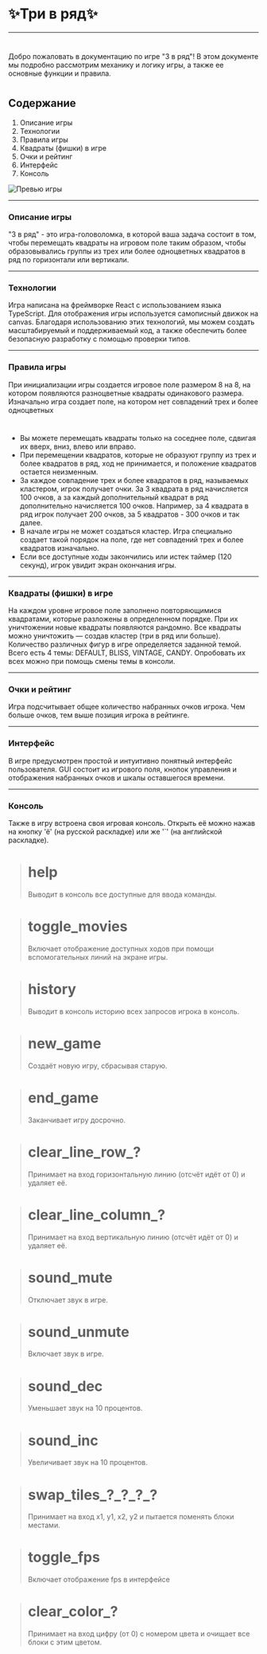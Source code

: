 
# ✨Три в ряд✨
---
#
Добро пожаловать в документацию по игре "3 в ряд"! В этом документе мы подробно рассмотрим механику и логику игры, а также ее основные функции и правила.
#
## Содержание
1. Описание игры
2. Технологии
3. Правила игры
4. Квадраты (фишки) в игре
5. Очки и рейтинг
6. Интерфейс
7. Консоль

![Превью игры](https://github.com/kakbutos/MatchThree/blob/feature/COD-36/packages/client/src/assets/images/preview-logo.png?raw=true)

----
### Описание игры
"3 в ряд" - это игра-головоломка, в которой ваша задача состоит в том, чтобы перемещать квадраты на игровом поле таким образом, чтобы образовывались группы из трех или более одноцветных квадратов в ряд по горизонтали или вертикали.

---
### Технологии
Игра написана на фреймворке React с использованием языка TypeScript. Для отображения игры используется самописный движок на canvas. Благодаря использованию этих технологий, мы можем создать масштабируемый и поддерживаемый код, а также обеспечить более безопасную разработку с помощью проверки типов.

---

### Правила игры
При инициализации игры создается игровое поле размером 8 на 8, на котором появляются разноцветные квадраты одинакового размера. Изначально игра создает поле, на котором нет совпадений трех и более одноцветных
#
- Вы можете перемещать квадраты только на соседнее поле, сдвигая их вверх, вниз, влево или вправо.
- При перемещении квадратов, которые не образуют группу из трех и более квадратов в ряд, ход не принимается, и положение квадратов остается неизменным.
- За каждое совпадение трех и более квадратов в ряд, называемых кластером, игрок получает очки. За 3 квадрата в ряд начисляется 100 очков, а за каждый дополнительный квадрат в ряд дополнительно начисляется 100 очков. Например, за 4 квадрата в ряд игрок получает 200 очков, за 5 квадратов - 300 очков и так далее.
- В начале игры не может создаться кластер. Игра специально создает такой порядок на поле, где нет совпадений трех и более квадратов изначально.
- Если все доступные ходы закончились или истек таймер (120 секунд), игрок увидит экран окончания игры.

---

### Квадраты (фишки) в игре
На каждом уровне игровое поле заполнено повторяющимися квадратами, которые разложены в определенном порядке. При их уничтожении новые квадраты появляются рандомно. Все квадраты можно уничтожить — создав кластер (три в ряд или больше). Количество различных фигур в игре определяется заданной темой. Всего есть 4 темы: DEFAULT, BLISS, VINTAGE, CANDY.
Опробовать их всех можно при помощь смены темы в консоли.

---

### Очки и рейтинг

Игра подсчитывает общее количество набранных очков игрока. Чем больше очков, тем выше позиция игрока в рейтинге.

---

### Интерфейс

В игре предусмотрен простой и интуитивно понятный интерфейс пользователя. GUI состоит из игрового поля, кнопок управления и отображения набранных очков и шкалы оставшегося времени.

---

### Консоль

Также в игру встроена своя игровая консоль. Открыть её можно нажав на кнопку 'ё' (на русской раскладке) или же '`' (на английской раскладке).

> # help
> Выводит в консоль все доступные для ввода команды.

> # toggle_movies
> Включает отображение доступных ходов при помощи вспомогательных линий на экране игры.

> # history
> Выводит в консоль историю всех запросов игрока в консоль.

> # new_game
> Создаёт новую игру, сбрасывая старую.

> # end_game
> Заканчивает игру досрочно.

> # clear_line_row_?
> Принимает на вход горизонтальную линию (отсчёт идёт от 0) и удаляет её.

> # clear_line_column_?
> Принимает на вход вертикальную линию (отсчёт идёт от 0) и удаляет её.

> # sound_mute
> Отключает звук в игре.

> # sound_unmute
> Включает звук в игре.

> # sound_dec
> Уменьшает звук на 10 процентов.

> # sound_inc
> Увеличивает звук на 10 процентов.

> # swap_tiles_?\_?\_?_?
> Принимает на вход x1, y1, x2, y2 и пытается поменять блоки местами.

> # toggle_fps
> Включает отображение fps в интерфейсе

> # clear_color_?
> Принимает на вход цифру (от 0) с номером цвета и очищает все блоки с этим цветом.
